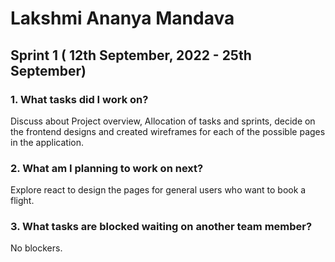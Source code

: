 
# Lakshmi Ananya Mandava

## Sprint 1 ( 12th September, 2022 - 25th September)

### 1. What tasks did I work on?

Discuss about Project overview, Allocation of tasks and sprints, decide on the frontend designs and created wireframes for each of the possible pages in the application.

### 2. What am I planning to work on next?
Explore react to design the pages for general users who want to book a flight.

### 3. What tasks are blocked waiting on another team member?

No blockers.


